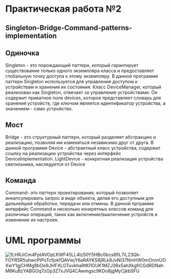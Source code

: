 # Практическая работа №2
## Singleton-Bridge-Command-patterns-implementation
## Одиночка
Singleton - это порождающий паттерн, который гарантирует существование только одного экземпляра класса и предоставляет глобальную точку доступа к этому экземпляру.
В данной программе паттерн Singleton используется для управления доступом к устройствам и хранения их состояния.
Класс DeviceManager, который реализован как Singleton, отвечает за управление устройствами.
Он содержит приватное поле devices, которое представляет словарь для хранения устройств, где ключом является идентификатор устройства, а значением - само устройство.
## Мост
Bridge - это структурный паттерн, который разделяет абстракцию и реализацию, позволяя им изменяться независимо друг от друга.
В данной программе Device - абстрактный класс устройства, содержит ссылку на реализацию устройства через интерфейс DeviceImplementation.
LightDevice - конкретная реализация устройства светильника, наследуется от Device
## Команда
Command- это паттерн проектирования, который позволяет инкапсулировать запрос в виде объекта, делая его доступным для дальнейшей обработки, передачи или отмены.
В данной прграмме интерфейс Command и несколько конкретных классов команд для различных операций, таких как включение/выключение устройств и изменение их настроек.

# UML программы
![fLHRJiCm4FptAVOpLKWF45LL4Iz50Y5HBc0bcs8fiL7iL23Qk-FOYR5R5uhwcPtPsTcfjokfQAVwjY6aRAYKS8jRLk8JvNI37NmHW0mOronUOXwY1gjCHMg8bOe9JhlFXLGTuvkhaRtKl1GUK1MZJ38x5ahXkgfiCGdRDNahM6KuBzYABGOq7zOp3Z7xJVQ4CAwmgsc9KDo8jgMyCjkbSFU](https://github.com/avelos442/Singleton-Bridge-Command-patterns-implementation/assets/77587037/346a376a-665d-4396-be67-4ffa1f6a3dd3)


